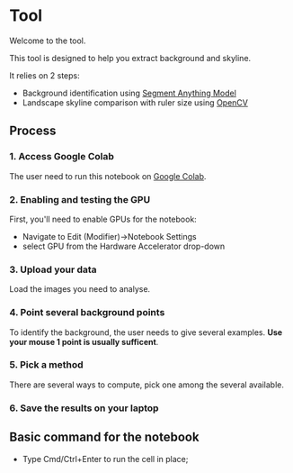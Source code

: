 # Tool
Welcome to the tool.

This tool is designed to help you extract background and skyline.

It relies on 2 steps:
- Background identification using [Segment Anything Model](https://github.com/facebookresearch/segment-anything)
- Landscape skyline comparison with ruler size using [OpenCV](https://opencv.org/)

## Process
### 1. Access Google Colab
The user need to run this notebook on [Google Colab](https://colab.research.google.com/?hl=fr).

### 2. Enabling and testing the GPU

First, you'll need to enable GPUs for the notebook:

- Navigate to Edit (Modifier)→Notebook Settings
- select GPU from the Hardware Accelerator drop-down

### 3. Upload your data
Load the images you need to analyse.

### 4. Point several background points
To identify the background, the user needs to give several examples. **Use your mouse 1 point is usually sufficent**.

### 5. Pick a method
There are several ways to compute, pick one among the several available.

### 6. Save the results on your laptop

## Basic command for the notebook
- Type Cmd/Ctrl+Enter to run the cell in place;
